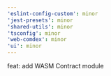 ```yaml
---
'eslint-config-custom': minor
'jest-presets': minor
'shared-utils': minor
'tsconfig': minor
'web-comdex': minor
'ui': minor
---
```


feat: add WASM Contract module
